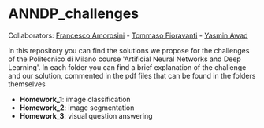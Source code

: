# ANNDP_challenges

Collaborators: [Francesco Amorosini](https://github.com/FrancescoAmorosini) - [Tommaso Fioravanti](https://github.com/tommasofioravanti) - [Yasmin Awad](https://github.com/YasminAwad)

In this repository you can find the solutions we propose for the challenges of the Politecnico di Milano course 'Artificial Neural Networks and Deep Learning'. In each folder you can find a brief explanation of the challenge and our solution, commented in the pdf files that can be found in the folders themselves

- __Homework_1__: image classification
- __Homework_2__: image segmentation
- __Homework_3__: visual question answering
